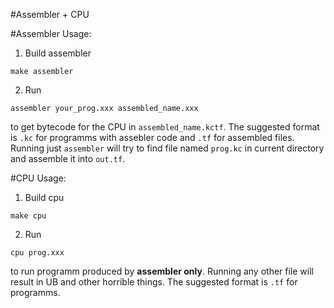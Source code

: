 #Assembler + CPU

#Assembler
Usage:
1) Build assembler
```
make assembler
```
2) Run 
```
assembler your_prog.xxx assembled_name.xxx
```
to get bytecode for the CPU in ```assembled_name.kctf```. 
The suggested format is ```.kc``` for programms with assebler code and ```.tf``` for assembled files.
Running just ```assembler``` will try to find file named ```prog.kc``` in current directory and assemble it into ```out.tf```.

#CPU
Usage:
1) Build cpu
```
make cpu 
```
2) Run
```
cpu prog.xxx
```
to run programm produced by **assembler only**. Running any other file will result in UB and other horrible things.
The suggested format is ```.tf``` for programms.